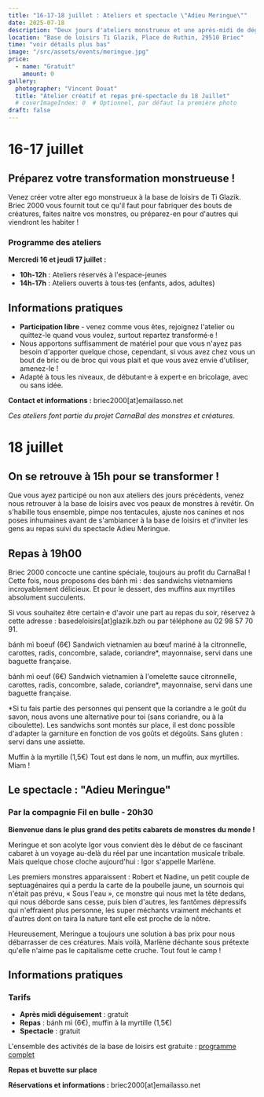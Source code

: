 ```yaml
---
title: "16-17-18 juillet : Ateliers et spectacle \"Adieu Meringue\""
date: 2025-07-18
description: "Deux jours d'ateliers monstrueux et une après-midi de déguisement collective suivie du spectacle Adieu Meringue à la base de loisirs !"
location: "Base de loisirs Ti Glazik, Place de Ruthin, 29510 Briec"
time: "voir détails plus bas"
image: "/src/assets/events/meringue.jpg"
price:
  - name: "Gratuit"
    amount: 0
gallery:
  photographer: "Vincent Douat"
  title: "Atelier créatif et repas pré-spectacle du 18 Juillet"
  # coverImageIndex: 0  # Optionnel, par défaut la première photo
draft: false
---
```


# 16-17 juillet

## Préparez votre transformation monstrueuse !

Venez créer votre alter ego monstrueux à la base de loisirs de Ti Glazik. Briec 2000 vous fournit tout ce qu'il faut pour fabriquer des bouts de créatures, faites naitre vos monstres, ou préparez-en pour d'autres qui viendront les habiter !

### Programme des ateliers

**Mercredi 16 et jeudi 17 juillet :**
- **10h-12h** : Ateliers réservés à l'espace-jeunes
- **14h-17h** : Ateliers ouverts à tous·tes (enfants, ados, adultes)

## Informations pratiques

- **Participation libre** - venez comme vous êtes, rejoignez l'atelier ou quittez-le quand vous voulez, surtout repartez transformé·e !
- Nous apportons suffisamment de matériel pour que vous n'ayez pas besoin d'apporter quelque chose, cependant, si vous avez chez vous un bout de bric ou de broc qui vous plait et que vous avez envie d'utiliser, amenez-le !
- Adapté à tous les niveaux, de débutant·e à expert·e en bricolage, avec ou sans idée.

**Contact et informations :** <span class="email-copy">briec2000[at]emailasso.net</span>

*Ces ateliers font partie du projet CarnaBal des monstres et créatures.*

# 18 juillet

## On se retrouve à 15h pour se transformer !

Que vous ayez participé ou non aux ateliers des jours précédents, venez nous retrouver à la base de loisirs avec vos peaux de monstres à revêtir. On s'habille tous ensemble, pimpe nos tentacules, ajuste nos canines et nos poses inhumaines avant de s'ambiancer à la base de loisirs et d'inviter les gens au repas suivi du spectacle Adieu Meringue. 


## Repas à 19h00

Briec 2000 concocte une cantine spéciale, toujours au profit du CarnaBal ! Cette fois, nous proposons des bánh mì : des sandwichs vietnamiens incroyablement délicieux. Et pour le dessert, des muffins aux myrtilles absolument succulents.

Si vous souhaitez être certain·e d'avoir une part au repas du soir, réservez à cette adresse : <span class="base-copy">basedeloisirs[at]glazik.bzh</span> ou par téléphone au 02 98 57 70 91.

bánh mì boeuf (6€)
Sandwich vietnamien au bœuf mariné à la citronnelle, carottes, radis, concombre, salade, coriandre*, mayonnaise, servi dans une baguette française.

bánh mì oeuf (6€)
Sandwich vietnamien à l'omelette sauce citronnelle, carottes, radis, concombre, salade, coriandre*, mayonnaise, servi dans une baguette française.

*Si tu fais partie des personnes qui pensent que la coriandre a le goût du savon, nous avons une alternative pour toi (sans coriandre, ou à la ciboulette). 
Les sandwichs sont montés sur place, il est donc possible d'adapter la garniture en fonction de vos goûts et dégoûts. 
Sans gluten : servi dans une assiette.

Muffin à la myrtille (1,5€)
Tout est dans le nom, un muffin, aux myrtilles. Miam !

## Le spectacle : "Adieu Meringue"

### Par la compagnie Fil en bulle - 20h30

**Bienvenue dans le plus grand des petits cabarets de monstres du monde !**

Meringue et son acolyte Igor vous convient dès le début de ce fascinant cabaret à un voyage au-delà du réel par une incantation musicale tribale. Mais quelque chose cloche aujourd'hui : Igor s'appelle Marlène.

Les premiers monstres apparaissent : Robert et Nadine, un petit couple de septuagénaires qui a perdu la carte de la poubelle jaune, un sournois qui n'était pas prévu, « Sous l'eau », ce monstre qui nous met la tête dedans, qui nous déborde sans cesse, puis bien d'autres, les fantômes dépressifs qui n'effraient plus personne, les super méchants vraiment méchants et d'autres dont on taira la nature tant elle est proche de la nôtre.

Heureusement, Meringue a toujours une solution à bas prix pour nous débarrasser de ces créatures. Mais voilà, Marlène déchante sous prétexte qu'elle n'aime pas le capitalisme cette cruche. Tout fout le camp !

## Informations pratiques

### Tarifs
- **Après midi déguisement** : gratuit
- **Repas** : bánh mì (6€), muffin à la myrtille (1,5€)
- **Spectacle** : gratuit

L'ensemble des activités de la base de loisirs est gratuite : <a href="https://www.calameo.com/read/006759657ae56e0d57728/" target="_blank" rel="noopener noreferrer">programme complet</a>

**Repas et buvette sur place**

**Réservations et informations :** <span class="email-copy">briec2000[at]emailasso.net</span>